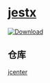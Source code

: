 # [jestx](https://github.com/chaosannals/jestx)

[![Download](https://api.bintray.com/packages/chaosannals/jestx/jestx/images/download.svg)](https://bintray.com/chaosannals/jestx/jestx/_latestVersion)

## 仓库

[jcenter](https://dl.bintray.com/chaosannals/jestx)
